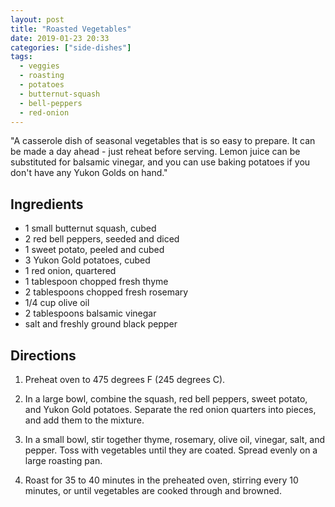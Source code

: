 ```yaml
---
layout: post
title: "Roasted Vegetables"
date: 2019-01-23 20:33
categories: ["side-dishes"]
tags:
  - veggies
  - roasting
  - potatoes
  - butternut-squash
  - bell-peppers
  - red-onion
---
```

"A casserole dish of seasonal vegetables that is so easy to prepare. It can be made a day ahead - just reheat before serving. Lemon juice can be substituted for balsamic vinegar, and you can use baking potatoes if you don't have any Yukon Golds on hand."

## Ingredients
- 1 small butternut squash, cubed
- 2 red bell peppers, seeded and diced
- 1 sweet potato, peeled and cubed
- 3 Yukon Gold potatoes, cubed
- 1 red onion, quartered
- 1 tablespoon chopped fresh thyme
- 2 tablespoons chopped fresh rosemary
- 1/4 cup olive oil
- 2 tablespoons balsamic vinegar
- salt and freshly ground black pepper

## Directions

1. Preheat oven to 475 degrees F (245 degrees C).

2. In a large bowl, combine the squash, red bell peppers, sweet potato, and Yukon Gold potatoes. Separate the red onion quarters into pieces, and add them to the mixture.

3. In a small bowl, stir together thyme, rosemary, olive oil, vinegar, salt, and pepper. Toss with vegetables until they are coated. Spread evenly on a large roasting pan.

4. Roast for 35 to 40 minutes in the preheated oven, stirring every 10 minutes, or until vegetables are cooked through and browned.
